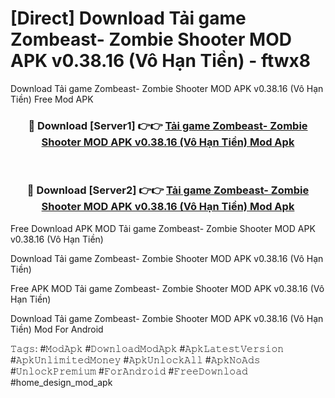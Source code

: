 # [Direct] Download Tải game Zombeast- Zombie Shooter MOD APK v0.38.16 (Vô Hạn Tiền) - ftwx8
Download Tải game Zombeast- Zombie Shooter MOD APK v0.38.16 (Vô Hạn Tiền) Free Mod APK

<div align="center">
<h3>🔴 Download [Server1] 👉👉 <a href="https://apk-comot.site?title=Tải_game_Zombeast-_Zombie_Shooter_MOD_APK_v0.38.16_(Vô_Hạn_Tiền)">Tải game Zombeast- Zombie Shooter MOD APK v0.38.16 (Vô Hạn Tiền) Mod Apk</a></h3><br>

<h3>🔴 Download [Server2] 👉👉 <a href="https://apk-comot.site?title=Tải_game_Zombeast-_Zombie_Shooter_MOD_APK_v0.38.16_(Vô_Hạn_Tiền)">Tải game Zombeast- Zombie Shooter MOD APK v0.38.16 (Vô Hạn Tiền) Mod Apk</a></h3>
</div>


Free Download APK MOD Tải game Zombeast- Zombie Shooter MOD APK v0.38.16 (Vô Hạn Tiền)

Download Tải game Zombeast- Zombie Shooter MOD APK v0.38.16 (Vô Hạn Tiền) 

Free APK MOD Tải game Zombeast- Zombie Shooter MOD APK v0.38.16 (Vô Hạn Tiền) 

Download Tải game Zombeast- Zombie Shooter MOD APK v0.38.16 (Vô Hạn Tiền) Mod For Android

𝚃𝚊𝚐𝚜: #𝙼𝚘𝚍𝙰𝚙𝚔 #𝙳𝚘𝚠𝚗𝚕𝚘𝚊𝚍𝙼𝚘𝚍𝙰𝚙𝚔 #𝙰𝚙𝚔𝙻𝚊𝚝𝚎𝚜𝚝𝚅𝚎𝚛𝚜𝚒𝚘𝚗 #𝙰𝚙𝚔𝚄𝚗𝚕𝚒𝚖𝚒𝚝𝚎𝚍𝙼𝚘𝚗𝚎𝚢 #𝙰𝚙𝚔𝚄𝚗𝚕𝚘𝚌𝚔𝙰𝚕𝚕 #𝙰𝚙𝚔𝙽𝚘𝙰𝚍𝚜 #𝚄𝚗𝚕𝚘𝚌𝚔𝙿𝚛𝚎𝚖𝚒𝚞𝚖 #𝙵𝚘𝚛𝙰𝚗𝚍𝚛𝚘𝚒𝚍 #𝙵𝚛𝚎𝚎𝙳𝚘𝚠𝚗𝚕𝚘𝚊𝚍 #home_design_mod_apk